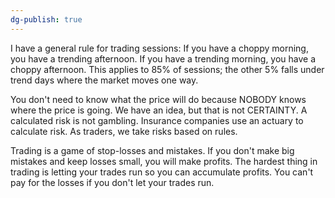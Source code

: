 ```yaml
---
dg-publish: true
---
```

I have a general rule for trading sessions: If you have a choppy morning, you have a trending afternoon. If you have a trending morning, you have a choppy afternoon. This applies to 85% of sessions; the other 5% falls under trend days where the market moves one way.


You don't need to know what the price will do because NOBODY knows where the price is going. We have an idea, but that is not CERTAINTY. A calculated risk is not gambling. Insurance companies use an actuary to calculate risk. As traders, we take risks based on rules.

Trading is a game of stop-losses and mistakes. If you don't make big mistakes and keep losses small, you will make profits. The hardest thing in trading is letting your trades run so you can accumulate profits. You can't pay for the losses if you don't let your trades run.
 